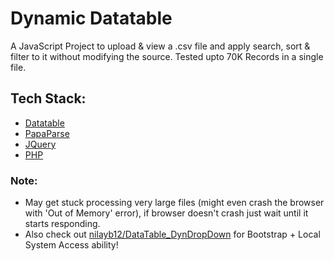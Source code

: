 # Dynamic Datatable
A JavaScript Project to upload & view a .csv file and apply search, sort & filter to it without modifying the source.
Tested upto 70K Records in a single file.

## Tech Stack:
- [Datatable](https://datatables.net/)
- [PapaParse](https://www.papaparse.com/)
- [JQuery](https://jquery.com/)
- [PHP](https://www.php.net/)

### Note:
- May get stuck processing very large files (might even crash the browser with 'Out of Memory' error), if browser doesn't crash just wait until it starts responding.
- Also check out [nilayb12/DataTable_DynDropDown](https://github.com/nilayb12/DataTable_DynDropDown) for Bootstrap + Local System Access ability!